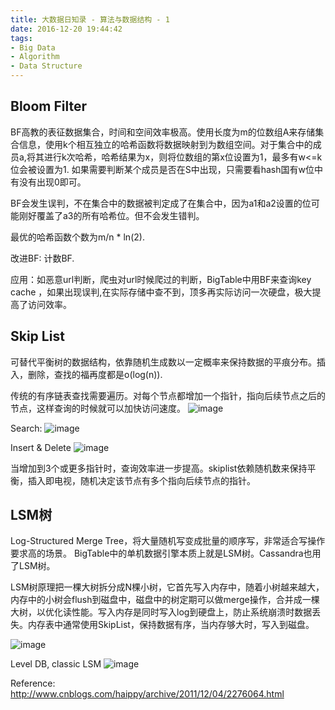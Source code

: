 ```yaml
---
title: 大数据日知录 - 算法与数据结构 - 1
date: 2016-12-20 19:44:42
tags:
- Big Data
- Algorithm
- Data Structure
---
```

## Bloom Filter
BF高教的表征数据集合，时间和空间效率极高。使用长度为m的位数组A来存储集合信息，使用k个相互独立的哈希函数将数据映射到为数组空间。对于集合中的成员a,将其进行k次哈希，哈希结果为x，则将位数组的第x位设置为1，最多有w<=k位会被设置为1. 如果需要判断某个成员是否在S中出现，只需要看hash国有w位中有没有出现0即可。

BF会发生误判，不在集合中的数据被判定成了在集合中，因为a1和a2设置的位可能刚好覆盖了a3的所有哈希位。但不会发生错判。
<!-- more-->

最优的哈希函数个数为m/n * ln(2).

改进BF: 计数BF. 

应用：如恶意url判断，爬虫对url时候爬过的判断，BigTable中用BF来查询key cache ，如果出现误判,在实际存储中查不到，顶多再实际访问一次硬盘，极大提高了访问效率。

## Skip List
可替代平衡树的数据结构，依靠随机生成数以一定概率来保持数据的平痕分布。插入，删除，查找的福再度都是o(log(n)).

传统的有序链表查找需要遍历。对每个节点都增加一个指针，指向后续节点之后的节点，这样查询的时候就可以加快访问速度。
![image](http://img.blog.csdn.net/20131218142205375?watermark/2/text/aHR0cDovL2Jsb2cuY3Nkbi5uZXQvaWN0MjAxNA==/font/5a6L5L2T/fontsize/400/fill/I0JBQkFCMA==/dissolve/70/gravity/SouthEast)

Search:
![image](http://img.blog.csdn.net/20131218151419953?watermark/2/text/aHR0cDovL2Jsb2cuY3Nkbi5uZXQvaWN0MjAxNA==/font/5a6L5L2T/fontsize/400/fill/I0JBQkFCMA==/dissolve/70/gravity/SouthEast)

Insert & Delete
![image](http://img.blog.csdn.net/20131218152222484?watermark/2/text/aHR0cDovL2Jsb2cuY3Nkbi5uZXQvaWN0MjAxNA==/font/5a6L5L2T/fontsize/400/fill/I0JBQkFCMA==/dissolve/70/gravity/SouthEast)

当增加到3个或更多指针时，查询效率进一步提高。skiplist依赖随机数来保持平衡，插入即电视，随机决定该节点有多个指向后续节点的指针。

## LSM树
Log-Structured Merge Tree，将大量随机写变成批量的顺序写，非常适合写操作要求高的场景。
BigTable中的单机数据引擎本质上就是LSM树。Cassandra也用了LSM树。

LSM树原理把一棵大树拆分成N棵小树，它首先写入内存中，随着小树越来越大，内存中的小树会flush到磁盘中，磁盘中的树定期可以做merge操作，合并成一棵大树，以优化读性能。写入内存是同时写入log到硬盘上，防止系统崩溃时数据丢失。内存表中通常使用SkipList，保持数据有序，当内存够大时，写入到磁盘。

![image](http://images.cnitblog.com/blog/319578/201408/281219493293115.png)

Level DB, classic LSM
![image](http://pic002.cnblogs.com/images/2011/274814/2011121116344075.png)

Reference: http://www.cnblogs.com/haippy/archive/2011/12/04/2276064.html
